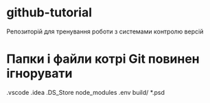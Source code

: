 # github-tutorial
Репозиторій для тренування роботи з системами контролю версій
# Папки і файли котрі Git повинен ігнорувати 
.vscode
.idea
.DS_Store
node_modules
.env
build/
*.psd
